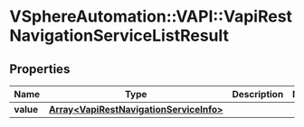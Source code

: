 # VSphereAutomation::VAPI::VapiRestNavigationServiceListResult

## Properties
Name | Type | Description | Notes
------------ | ------------- | ------------- | -------------
**value** | [**Array&lt;VapiRestNavigationServiceInfo&gt;**](VapiRestNavigationServiceInfo.md) |  | 


